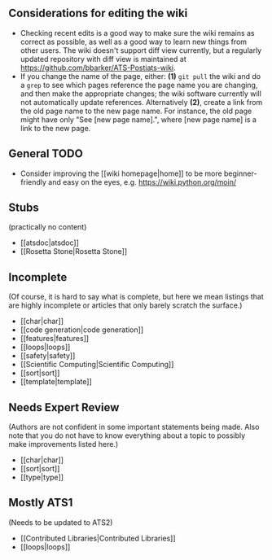 ## Considerations for editing the wiki
* Checking recent edits is a good way to make sure the wiki remains as correct as possible, as well as a good way to learn new things from other users. The wiki doesn't support diff view currently, but a regularly updated repository with diff view is maintained at https://github.com/bbarker/ATS-Postiats-wiki.
* If you change the name of the page, either: **(1)** `git pull` the wiki and do a `grep` to see which pages reference the page name you are changing, and then make the appropriate changes; the wiki software currently will not automatically update references. Alternatively **(2)**, create a link from the old page name to the new page name. For instance, the old page might have only "See [new page name].", where [new page name] is a link to the new page.

## General TODO
* Consider improving the [[wiki homepage|home]] to be more beginner-friendly and easy on the eyes, e.g. https://wiki.python.org/moin/

## Stubs
(practically no content)
* [[atsdoc|atsdoc]]
* [[Rosetta Stone|Rosetta Stone]]


## Incomplete 
(Of course, it is hard to say what is complete, but here we mean listings that are highly incomplete or articles that only barely scratch the surface.)
* [[char|char]]
* [[code generation|code generation]]
* [[features|features]]
* [[loops|loops]]
* [[safety|safety]]
* [[Scientific Computing|Scientific Computing]]
* [[sort|sort]]
* [[template|template]]


## Needs Expert Review
(Authors are not confident in some important statements being made.
Also note that you do not have to know everything about a topic to possibly
make improvements listed here.)
* [[char|char]]
* [[sort|sort]]
* [[type|type]]

## Mostly ATS1
(Needs to be updated to ATS2)
* [[Contributed Libraries|Contributed Libraries]]
* [[loops|loops]]



